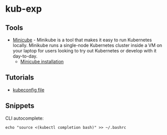 # kub-exp

## Tools

* [Minicube](https://kubernetes.io/docs/setup/minikube/) - Minikube is a tool that makes it easy to run Kubernetes locally. Minikube runs a single-node Kubernetes cluster inside a VM on your laptop for users looking to try out Kubernetes or develop with it day-to-day.
  * [Minicube installation](https://kubernetes.io/docs/tasks/tools/install-minikube/)

## Tutorials

* [kubeconfig file](https://kubernetes.io/docs/tasks/access-application-cluster/configure-access-multiple-clusters/)

## Snippets

CLI autocomplete:

```
echo "source <(kubectl completion bash)" >> ~/.bashrc
```